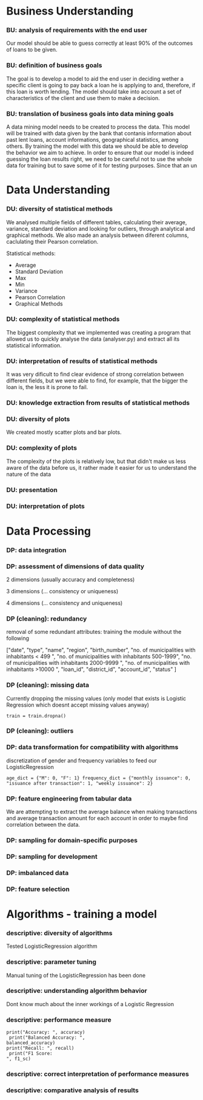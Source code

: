 # Business Understanding

### BU: analysis of requirements with the end user

Our model should be able to guess correctly at least 90% of the outcomes of loans to be given.

### BU: definition of business goals

The goal is to develop a model to aid the end user in deciding wether a specific client is going to pay back a loan he is applying to and, therefore, if this loan is worth lending. The model should take into account a set of characteristics of the client and use them to make a decision.

### BU: translation of business goals into data mining goals

A data mining model needs to be created to process the data. This model will be trained with data given by the bank that contanis information about past lent loans, account informations, geographical statistics, among others. By training the model with this data we should be able to develop the behavior we aim to achieve. In order to ensure that our model is indeed guessing the loan results right, we need to be careful not to use the whole data for training but to save some of it for testing purposes. Since that an un

# Data Understanding

### DU: diversity of statistical methods

We analysed multiple fields of different tables, calculating their average, variance, standard deviation and looking for outliers, through analytical and graphical methods. We also made an analysis between diferent columns, caclulating their Pearson correlation.

Statistical methods:

- Average
- Standard Deviation
- Max
- Min
- Variance
- Pearson Correlation
- Graphical Methods

### DU: complexity of statistical methods

The biggest complexity that we implemented was creating a program that allowed us to quickly analyse the data (analyser.py) and extract all its statistical information.

### DU: interpretation of results of statistical methods

It was very dificult to find clear evidence of strong correlation between different fields, but we were able to find, for example, that the bigger the loan is, the less it is prone to fail.

### DU: knowledge extraction from results of statistical methods

### DU: diversity of plots

We created mostly scatter plots and bar plots.

### DU: complexity of plots

The complexity of the plots is relatively low, but that didn't make us less aware of the data before us, it rather made it easier for us to understand the nature of the data

### DU: presentation

### DU: interpretation of plots

# Data Processing

### DP: data integration

### DP: assessment of dimensions of data quality

2 dimensions (usually accuracy and completeness)

3 dimensions (... consistency or uniqueness)

4 dimensions (... consistency and uniqueness)

### DP (cleaning): redundancy

removal of some redundant attributes: training the module without the following

["date", "type", "name", "region", "birth_number", "no. of municipalities with inhabitants < 499 ",
"no. of municipalities with inhabitants 500-1999", "no. of municipalities with inhabitants 2000-9999 ",
"no. of municipalities with inhabitants >10000 ", "loan_id", "district_id", "account_id", "status"
]

### DP (cleaning): missing data

Currently dropping the missing values (only model that exists is Logistic Regression which doesnt accept missing values anyway)

`train = train.dropna() `

### DP (cleaning): outliers

### DP: data transformation for compatibility with algorithms

discretization of gender and frequency variables to feed our LogisticRegression

`age_dict = {"M": 0, "F": 1} frequency_dict = {"monthly issuance": 0, "issuance after transaction": 1, "weekly issuance": 2}`

### DP: feature engineering from tabular data

We are attempting to extract the average balance when making transactions and average transaction amount for each account in order to maybe find correlation between the data.

### DP: sampling for domain-specific purposes

### DP: sampling for development

### DP: imbalanced data

### DP: feature selection

# Algorithms - training a model

### descriptive: diversity of algorithms

Tested LogisticRegression algorithm

### descriptive: parameter tuning

Manual tuning of the LogisticRegression has been done

### descriptive: understanding algorithm behavior

Dont know much about the inner workings of a Logistic Regression

### descriptive: performance measure

<code>print("Accuracy: ", accuracy) <br> print("Balanced Accuracy: ", balanced_accuracy) <br>print("Recall: ", recall) <br> print("F1 Score: ", f1_sc)</code>

### descriptive: correct interpretation of performance measures

### descriptive: comparative analysis of results
